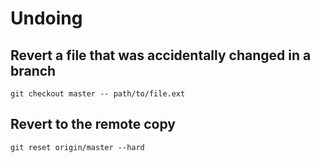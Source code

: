 # Undoing


## Revert a file that was accidentally changed in a branch

`git checkout master -- path/to/file.ext`

## Revert to the remote copy

`git reset origin/master --hard`

